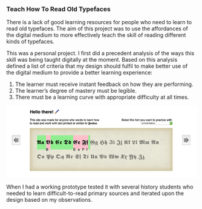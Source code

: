 ### Teach How To Read Old Typefaces

There is a lack of good learning resources for people who need to learn to read old typefaces. The aim of this project was to use the affordances of the digital medium to more effectively teach the skill of reading different kinds of typefaces.

This was a personal project. I first did a precedent analysis of the ways this skill was being taught digitally at the moment. Based on this analysis defined a list of criteria that my design should fulfil to make better use of the digital medium to provide a better learning experience:

1. The learner must receive instant feedback on how they are performing. 
2. The learner’s degree of mastery must be legible.
3. There must be a learning curve with appropriate difficulty at all times.

![a GUI screenshot](img/fraktur.png)

When I had a working prototype tested it with several history students who needed to learn difficult-to-read primary sources and iterated upon the design based on my observations.